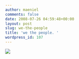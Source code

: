 ```yaml
---
author: maeniel
comments: false
date: 2008-07-26 04:59:48+00:00
layout: post
slug: we-the-people
title: 'we the people. '
wordpress_id: 107
---
```


[![](http://maeniel.files.wordpress.com/2008/07/2299003026_ddd9dc2d6d_o.jpg)](http://maeniel.files.wordpress.com/2008/07/2299003026_ddd9dc2d6d_o.jpg)
